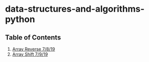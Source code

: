 # data-structures-and-algorithms-python

## Table of Contents

1. [Array Reverse 7/8/19](./challanges/array_reverse)
2. [Array Shift 7/9/19](./challanges/array_shift)
